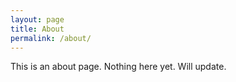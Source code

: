 ```yaml
---
layout: page
title: About
permalink: /about/
---
```


This is an about page. Nothing here yet. Will update.
